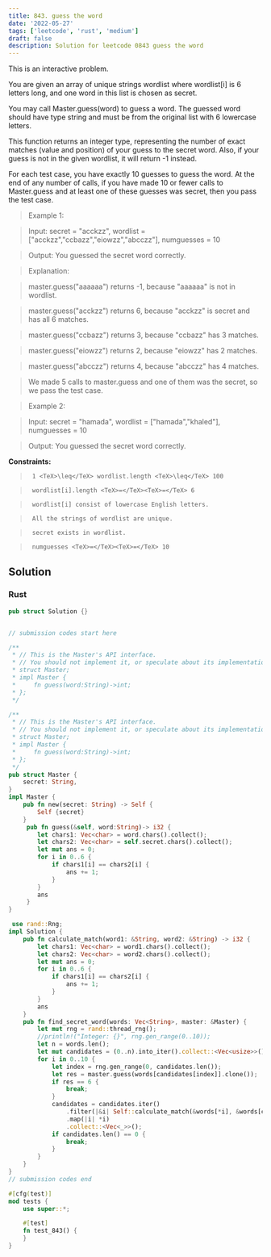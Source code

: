 ```yaml
---
title: 843. guess the word
date: '2022-05-27'
tags: ['leetcode', 'rust', 'medium']
draft: false
description: Solution for leetcode 0843 guess the word
---
```


 

  This is an interactive problem.

  You are given an array of unique strings wordlist where wordlist[i] is 6 letters long, and one word in this list is chosen as secret.

  You may call Master.guess(word) to guess a word. The guessed word should have type string and must be from the original list with 6 lowercase letters.

  This function returns an integer type, representing the number of exact matches (value and position) of your guess to the secret word. Also, if your guess is not in the given wordlist, it will return -1 instead.

  For each test case, you have exactly 10 guesses to guess the word. At the end of any number of calls, if you have made 10 or fewer calls to Master.guess and at least one of these guesses was secret, then you pass the test case.

   

 >   Example 1:

  

 >   Input: secret <TeX>=</TeX> "acckzz", wordlist <TeX>=</TeX> ["acckzz","ccbazz","eiowzz","abcczz"], numguesses <TeX>=</TeX> 10

 >   Output: You guessed the secret word correctly.

 >   Explanation:

 >   master.guess("aaaaaa") returns -1, because "aaaaaa" is not in wordlist.

 >   master.guess("acckzz") returns 6, because "acckzz" is secret and has all 6 matches.

 >   master.guess("ccbazz") returns 3, because "ccbazz" has 3 matches.

 >   master.guess("eiowzz") returns 2, because "eiowzz" has 2 matches.

 >   master.guess("abcczz") returns 4, because "abcczz" has 4 matches.

 >   We made 5 calls to master.guess and one of them was the secret, so we pass the test case.

  

 >   Example 2:

  

 >   Input: secret <TeX>=</TeX> "hamada", wordlist <TeX>=</TeX> ["hamada","khaled"], numguesses <TeX>=</TeX> 10

 >   Output: You guessed the secret word correctly.

  

   

  **Constraints:**

  

 >   	1 <TeX>\leq</TeX> wordlist.length <TeX>\leq</TeX> 100

 >   	wordlist[i].length <TeX>=</TeX><TeX>=</TeX> 6

 >   	wordlist[i] consist of lowercase English letters.

 >   	All the strings of wordlist are unique.

 >   	secret exists in wordlist.

 >   	numguesses <TeX>=</TeX><TeX>=</TeX> 10


## Solution
### Rust
```rust
pub struct Solution {}


// submission codes start here

/**
 * // This is the Master's API interface.
 * // You should not implement it, or speculate about its implementation
 * struct Master;
 * impl Master {
 *     fn guess(word:String)->int;
 * };
 */

/**
 * // This is the Master's API interface.
 * // You should not implement it, or speculate about its implementation
 * struct Master;
 * impl Master {
 *     fn guess(word:String)->int;
 * };
 */
pub struct Master {
    secret: String,
}
impl Master {
    pub fn new(secret: String) -> Self {
        Self {secret}
    }
     pub fn guess(&self, word:String)-> i32 {
        let chars1: Vec<char> = word.chars().collect();
        let chars2: Vec<char> = self.secret.chars().collect();
        let mut ans = 0;
        for i in 0..6 {
            if chars1[i] == chars2[i] {
                ans += 1;
            }
        }
        ans
     }
}

 use rand::Rng;
impl Solution {
    pub fn calculate_match(word1: &String, word2: &String) -> i32 {
        let chars1: Vec<char> = word1.chars().collect();
        let chars2: Vec<char> = word2.chars().collect();
        let mut ans = 0;
        for i in 0..6 {
            if chars1[i] == chars2[i] {
                ans += 1;
            }
        }
        ans
    }
    pub fn find_secret_word(words: Vec<String>, master: &Master) {
        let mut rng = rand::thread_rng();
        //println!("Integer: {}", rng.gen_range(0..10));
        let n = words.len();
        let mut candidates = (0..n).into_iter().collect::<Vec<usize>>();
        for i in 0..10 {
            let index = rng.gen_range(0, candidates.len());
            let res = master.guess(words[candidates[index]].clone());
            if res == 6 {
                break;
            }
            candidates = candidates.iter()
                .filter(|&i| Self::calculate_match(&words[*i], &words[candidates[index]]) == res)
                .map(|i| *i)
                .collect::<Vec<_>>();
            if candidates.len() == 0 {
                break;
            }
        }
    }
}
// submission codes end

#[cfg(test)]
mod tests {
    use super::*;

    #[test]
    fn test_843() {
    }
}

```
